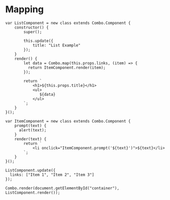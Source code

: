 
# Mapping

    var ListComponent = new class extends Combo.Component {
        constructor() {
            super();
            
            this.update({
                title: "List Example"
            });        
        }
        render() {
            let data = Combo.map(this.props.links, (item) => {
              return ItemComponent.render(item);
            });
          
            return `
                <h1>${this.props.title}</h1>
                <ul>
                   ${data}
                </ul>
            `;
        }
    }();
    
    var ItemComponent = new class extends Combo.Component {
        prompt(text) {
          alert(text);
        }
        render(text) {
            return ` 
                <li onclick="ItemComponent.prompt('${text}')">${text}</li> 
            `;
        }
    }();
    
    ListComponent.update({
      links: ["Item 1", "Item 2", "Item 3"]
    });

    Combo.render(document.getElementById("container"), ListComponent.render());      
